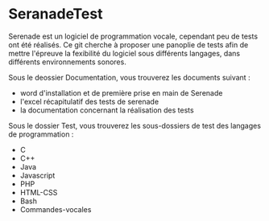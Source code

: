 # SeranadeTest

Serenade est un logiciel de programmation vocale, cependant peu de tests ont été réalisés. Ce git cherche à proposer une panoplie de tests afin de mettre l'épreuve la fexibilité du logiciel sous différents langages, dans différents environnements sonores.

Sous le deossier Documentation, vous trouverez les documents suivant :
  - word d'installation et de première prise en main de Serenade
  - l'excel récapitulatif des tests de serenade
  - la documentation concernant la réalisation des tests

Sous le dossier Test, vous trouverez les sous-dossiers de test des langages de programmation :
  - C
  - C++
  - Java
  - Javascript
  - PHP
  - HTML-CSS
  - Bash
  - Commandes-vocales


